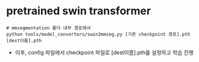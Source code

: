 # pretrained swin transformer
```
# mmsegmentation 폴더 내부 경로에서
python tools/model_converters/swin2mmseg.py [기존 checkpoint 경로].pth [dest이름].pth
```
- 이후, config 파일에서 checkpoint 파일로 [dest이름].pth를 설정하고 학습 진행
